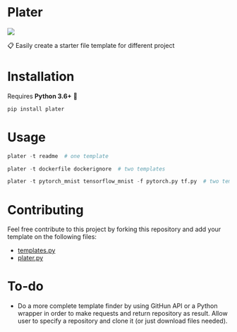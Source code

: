 # Plater
![](https://github.com/aquadzn/plater/workflows/Python%20package/badge.svg)

📋 Easily create a starter file template for different project

# Installation
Requires **Python 3.6+** 🤗

```bash
pip install plater
```

# Usage

```python
plater -t readme  # one template

plater -t dockerfile dockerignore  # two templates

plater -t pytorch_mnist tensorflow_mnist -f pytorch.py tf.py  # two templates and rename both files
```

# Contributing
Feel free contribute to this project by forking this repository and add your template on the following files:

* [templates.py](https://github.com/aquadzn/plater/edit/master/plater/templates.py)
* [plater.py](https://github.com/aquadzn/plater/edit/master/plater/plater.py)

# To-do

* Do a more complete template finder by using GitHun API or a Python wrapper in order to make requests and return repository as result. Allow user to specify a repository and clone it (or just download files needed).